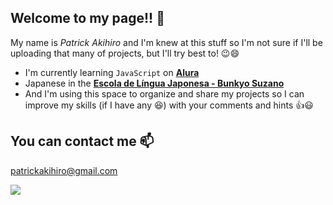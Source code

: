 ## Welcome to my page!! 🧡

My name is *Patrick Akihiro* and I'm knew at this stuff so I'm not sure if I'll be uploading that many of projects, but I'll try best to! 😉😄

- I'm currently learning `JavaScript` on **[Alura](https://www.alura.com.br/)**
- Japanese in the **[Escola de Língua Japonesa - Bunkyo Suzano](https://cblj.org.br/pt/escola/2160/escola-de-lingua-japonesa-bunkyo-suzano)**
- And I'm using this space to organize and share my projects so I can improve my skills (if I have any 😆) with your comments and hints 👍😃

## You can contact me 📫

patrickakihiro@gmail.com

![](https://media1.tenor.com/m/upKVn2R-dJ8AAAAC/madness-combat-madness.gif)

